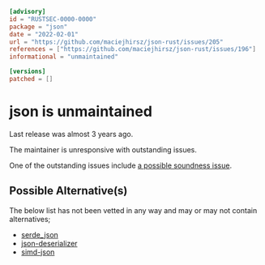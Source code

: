 ```toml
[advisory]
id = "RUSTSEC-0000-0000"
package = "json"
date = "2022-02-01"
url = "https://github.com/maciejhirsz/json-rust/issues/205"
references = ["https://github.com/maciejhirsz/json-rust/issues/196"]
informational = "unmaintained"

[versions]
patched = []
```

# json is unmaintained

Last release was almost 3 years ago.

The maintainer is unresponsive with outstanding issues.

One of the outstanding issues include [a possible soundness issue](https://github.com/maciejhirsz/json-rust/issues/196).

## Possible Alternative(s)

The below list has not been vetted in any way and may or may not contain alternatives;

- [serde_json](https://crates.io/crates/serde_json)
- [json-deserializer](https://crates.io/crates/json-deserializer)
- [simd-json](https://crates.io/crates/simd-json)
